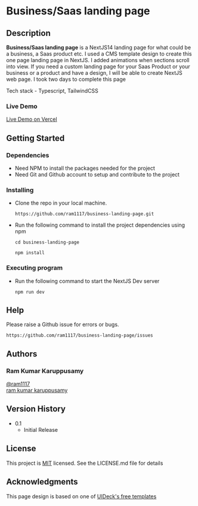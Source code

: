 # Business/Saas landing page

## Description

**Business/Saas landing page** is a NextJS14 landing page for what could be a business, a Saas product etc. I used a CMS template design to create this one page landing page in NextJS. I added animations when sections scroll into view. If you need a custom landing page for your Saas Product or your business or a product and have a design, I will be able to create NextJS web page. I took two days to complete this page

Tech stack - Typescript, TailwindCSS

### Live Demo

[Live Demo on Vercel](https://business-landing-page-three.vercel.app/)

## Getting Started

### Dependencies

- Need NPM to install the packages needed for the project
- Need Git and Github account to setup and contribute to the project

### Installing

- Clone the repo in your local machine.

  ```
  https://github.com/ram1117/business-landing-page.git
  ```

- Run the following command to install the project dependencies using npm
  ```
  cd business-landing-page
  ```
  ```
  npm install
  ```

### Executing program

- Run the following command to start the NextJS Dev server

  ```
  npm run dev
  ```

## Help

Please raise a Github issue for errors or bugs.

```
https://github.com/ram1117/business-landing-page/issues
```

## Authors

### Ram Kumar Karuppusamy

[@ram1117](https://github.com/ram1117) <br />
[ram kumar karuppusamy](https://www.linkedin.com/in/ram-kumar-karuppusamy/)

## Version History

- 0.1
  - Initial Release

## License

This project is [MIT](./LICENSE) licensed. See the LICENSE.md file for details

## Acknowledgments

This page design is based on one of [UIDeck's free templates](https://preview.uideck.com/items/basic/)
